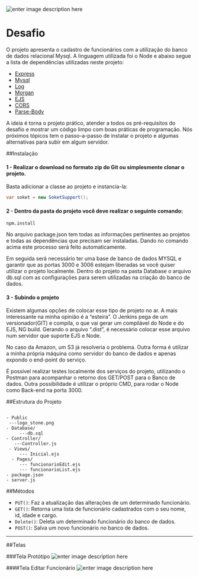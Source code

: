 
![enter image description here](https://www.ibliss.digital/wp-content/uploads/clients-stone.png)

Desafio
========

O projeto apresenta o cadastro de funcionários com a utilização do banco de dados relacional Mysql. A linguagem utilizada foi o Node e abaixo segue a lista de dependências utilizadas neste projeto:


* [Express](https://www.npmjs.com/package/express)
* [Mysql](https://www.npmjs.com/package/mysql)
* [Log](https://www.npmjs.com/package/log)
* [Morgan](https://www.npmjs.com/package/morgan)
* [EJS](https://www.npmjs.com/package/ejs)
* [CORS](https://www.npmjs.com/package/cors)
* [Parse-Body](https://www.npmjs.com/package/parse-body)

A ideia é torna o projeto prático, atender a todos os pré-requisitos do desafio e mostrar um código limpo com boas práticas de programação. Nós próximos tópicos tem o passo-a-passo de instalar o projeto e algumas alternativas para subir em algum servidor.


##Instalação 

#### 1 - Realizar o download no formato zip do Git ou simplesmente clonar o projeto. 
Basta adicionar a classe ao projeto e instancia-la:
```csharp
var soket = new SoketSupport();
```

#### 2 - Dentro da pasta do projeto você deve realizar o seguinte comando:

```node
npm.install
```
No arquivo package.json tem todas as informações pertinentes ao projetos e todas as dependências que precisam ser instaladas. Dando no comando acima este processo será feito automaticamente.

Em seguida será necessário ter uma base de banco de dados MYSQL e garantir que as portas 3000 e 3006 estejam liberadas se você quiser utilizar o projeto localmente.  Dentro do projeto na pasta Database o arquivo db.sql com as configurações para serem utilizadas na criação do banco de dados. 

#### 3 - Subindo o projeto

Existem algumas opções de colocar esse tipo de projeto no ar. A mais interessante na minha opinião é a “esteira”.  O Jenkins pega de um versionador(GIT) e compila, o que vai gerar um compilável do Node e do EJS, NG build. Gerando o arquivo “.dist”, é necessário colocar esse arquivo num servidor que suporte EJS e Node.

 No caso da Amazon, um S3 já resolveria o problema. Outra forma é utilizar a minha própria máquina como servidor do banco de dados e apenas expondo o end-point do serviço.
 
É possível realizar testes localmente dos serviços do projeto, utilizando o Postman para acompanhar o retorno dos GET/POST para o Banco de dados. Outra possibilidade é utilizar o próprio CMD, para rodar o Node como Back-end na porta 3000. 


##Estrutura do Projeto
```node

- Public
 ---logo_stone.png
- Database/
     ---db.sql
- Controller/
   ---Controller.js
 - Views/ 
     --- Inicial.ejs
  - Pages/
     --- funcionarioEdit.ejs
     --- funcionarioList.ejs
- package.json
- server.js
```

##Métodos 
* `PUT()`: Faz a atualização das alterações de um determinado funcionário.
* `GET()`: Retorna uma lista de funcionário cadastrados com o seu nome, id, idade e cargo. 
* `Delete()`: Deleta um determinado funcionário do banco de dados.
* `POST()`: Salva um novo funcionário no banco de dados.

---
##Telas

###Tela Protótipo
![enter image description here](https://lh3.googleusercontent.com/-3ZP2iFVzeZc/W5lybGibShI/AAAAAAAAA4c/YYztJOIWC40PqAj2YENxsb1PNw1vKnAGACLcBGAs/s0/TELA+INICIAL.png "TELA INICIAL.png")

####Tela Editar Funcionário
![enter image description here](https://lh3.googleusercontent.com/-2GdejjTsZAw/W5lyL7-WfhI/AAAAAAAAA4U/a94yC1lO3sodaaPGV9TZwQql0ZALH6cDwCLcBGAs/s0/tela+editar+funcionario.png "tela editar funcionario.png")
